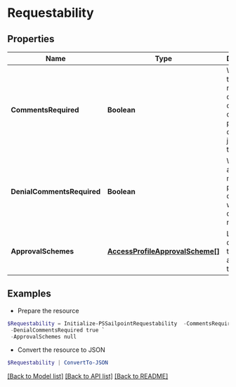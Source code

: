 # Requestability
## Properties

Name | Type | Description | Notes
------------ | ------------- | ------------- | -------------
**CommentsRequired** | **Boolean** | Whether the requester of the containing object must provide comments justifying the request | [optional] 
**DenialCommentsRequired** | **Boolean** | Whether an approver must provide comments when denying the request | [optional] 
**ApprovalSchemes** | [**AccessProfileApprovalScheme[]**](AccessProfileApprovalScheme.md) | List describing the steps in approving the request | [optional] 

## Examples

- Prepare the resource
```powershell
$Requestability = Initialize-PSSailpointRequestability  -CommentsRequired true `
 -DenialCommentsRequired true `
 -ApprovalSchemes null
```

- Convert the resource to JSON
```powershell
$Requestability | ConvertTo-JSON
```

[[Back to Model list]](../README.md#documentation-for-models) [[Back to API list]](../README.md#documentation-for-api-endpoints) [[Back to README]](../README.md)

